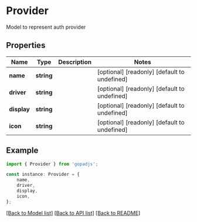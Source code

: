 # Provider

Model to represent auth provider

## Properties

Name | Type | Description | Notes
------------ | ------------- | ------------- | -------------
**name** | **string** |  | [optional] [readonly] [default to undefined]
**driver** | **string** |  | [optional] [readonly] [default to undefined]
**display** | **string** |  | [optional] [readonly] [default to undefined]
**icon** | **string** |  | [optional] [readonly] [default to undefined]

## Example

```typescript
import { Provider } from 'gopadjs';

const instance: Provider = {
    name,
    driver,
    display,
    icon,
};
```

[[Back to Model list]](../README.md#documentation-for-models) [[Back to API list]](../README.md#documentation-for-api-endpoints) [[Back to README]](../README.md)
